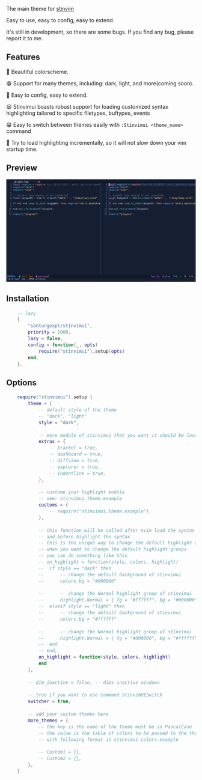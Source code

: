 The main theme for [stinvim](https://github.com/sontungexpt/stinvim)

Easy to use, easy to config, easy to extend.

It's still in development, so there are some bugs. If you find any bug, please report it to me.

## Features

🤩 Beautiful colorscheme.

😁 Support for many themes, including: dark, light, and more(coming soon).

🤔 Easy to config, easy to extend.

😆 Stinvimui boasts robust support for loading customized syntax highlighting tailored to specific filetypes, buftypes, events

😁 Easy to switch between themes easily with `:Stinvimui <theme_name>` command

👀 Try to load highlighting incrementally, so it will not slow down your vim startup time.

## Preview

![stinvimui](./docs/readme/preview1.png)

## Installation

```lua
    -- lazy
    {
        "sontungexpt/stinvimui",
        priority = 1000,
        lazy = false,
        config = function(_, opts)
            require("stinvimui").setup(opts)
        end,
    },

```

## Options

```lua
    require("stinvimui").setup {
        theme = {
            -- default style of the theme
            -- "dark", "light"
            style = "dark",

            -- more module of stinvimui that you want it should be loaded
            extras = {
                -- bracket = true,
                -- dashboard = true,
                -- diffview = true,
                -- explorer = true,
                -- indentline = true,
            },

            -- custome your highlight module
            -- see: stinvimui.theme.example
            customs = {
                -- require("stinvimui.theme.example"),
            },

            -- this function will be called after nvim load the syntax options
            -- and before highlight the syntax
            -- this is the unique way to change the default highlight of stinvimui
            -- when you want to change the default highlight groups
            -- you can do something like this
            -- on_highlight = function(style, colors, highlight)
            -- 	if style == "dark" then
            -- 		-- change the default background of stinvimui
            -- 		colors.bg = "#000000"

            -- 		-- change the Normal highlight group of stinvimui
            -- 		highlight.Normal = { fg = "#ffffff", bg = "#000000" }
            -- 	elseif style == "light" then
            -- 		-- change the default background of stinvimui
            -- 		colors.bg = "#ffffff"

            -- 		-- change the Normal highlight group of stinvimui
            -- 		highlight.Normal = { fg = "#000000", bg = "#ffffff" }
            -- 	end
            -- end,
            on_highlight = function(style, colors, highlight)
            end
        },

        -- dim_inactive = false, -- dims inactive windows

        -- true if you want to use command StinvimUISwitch
        switcher = true,

        -- add your custom themes here
        more_themes = {
            -- the key is the name of the theme must be in PascalCase
            -- the value is the table of colors to be passed to the theme
            -- with following format in stinvimui.colors.example

            -- Custom1 = {},
            -- Custom2 = {},
        },
    }
```

